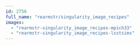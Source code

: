 ```yaml
---
id: 2756
full_name: "rearmstr/singularity_image_recipes"
images: 
  - "rearmstr-singularity_image_recipes-mpich33"
  - "rearmstr-singularity_image_recipes-lsstsims"
---
```

